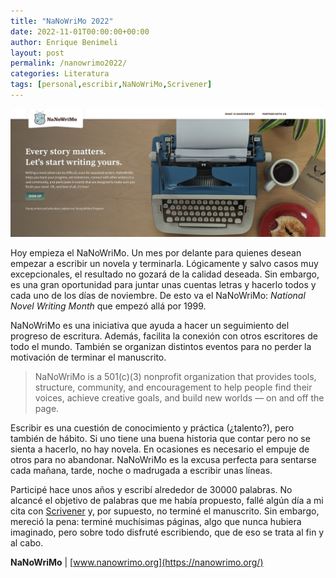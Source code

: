 ```yaml
---
title: "NaNoWriMo 2022"
date: 2022-11-01T00:00:00+00:00
author: Enrique Benimeli
layout: post
permalink: /nanowrimo2022/
categories: Literatura
tags: [personal,escribir,NaNoWriMo,Scrivener]
---
```

[![image](assets/images/posts/nanowrimo.png)](https://nanowrimo.org/)

Hoy empieza el NaNoWriMo. Un mes por delante para quienes desean empezar a escribir un novela y terminarla. Lógicamente y salvo casos muy excepcionales, el resultado no gozará de la calidad deseada. Sin embargo, es una gran oportunidad para juntar unas cuentas letras y hacerlo todos y cada uno de los días de noviembre. De esto va el NaNoWriMo: *National Novel Writing Month* que empezó allá por 1999.

NaNoWriMo es una iniciativa que ayuda a hacer un seguimiento del progreso de escritura. Además, facilita la conexión con otros escritores de todo el mundo. También se organizan distintos eventos para no perder la motivación de terminar el manuscrito.

> NaNoWriMo is a 501(c)(3) nonprofit organization that provides tools, structure, community, and encouragement to help people find their voices, achieve creative goals, and build new worlds — on and off the page.

Escribir es una cuestión de conocimiento y práctica (¿talento?), pero también de hábito. Si uno tiene una buena historia que contar pero no se sienta a hacerlo, no hay novela. En ocasiones es necesario el empuje de otros para no abandonar. NaNoWriMo es la excusa perfecta para sentarse cada mañana, tarde, noche o madrugada a escribir unas líneas.

Participé hace unos años y escribí alrededor de 30000 palabras. No alcancé el objetivo de palabras que me había propuesto, fallé algún día a mi cita con [Scrivener](https://www.literatureandlatte.com/scrivener/overview) y, por supuesto, no terminé el manuscrito. Sin embargo, mereció la pena: terminé muchísimas páginas, algo que nunca hubiera imaginado, pero sobre todo disfruté escribiendo, que de eso se trata al fin y al cabo.

**NaNoWriMo** \| [www.nanowrimo.org](https://nanowrimo.org/)
